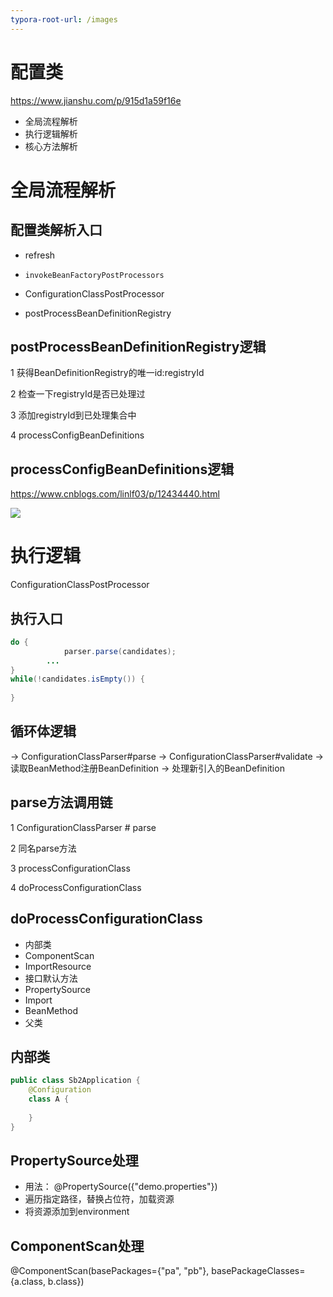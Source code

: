 ```yaml
---
typora-root-url: /images
---
```




# 配置类

https://www.jianshu.com/p/915d1a59f16e



* 全局流程解析
* 执行逻辑解析
* 核心方法解析 

# 全局流程解析



## 配置类解析入口

* refresh

* ```
  invokeBeanFactoryPostProcessors
  ```

* ConfigurationClassPostProcessor

* postProcessBeanDefinitionRegistry

## postProcessBeanDefinitionRegistry逻辑

1 获得BeanDefinitionRegistry的唯一id:registryId

2 检查一下registryId是否已处理过

3 添加registryId到已处理集合中

4 processConfigBeanDefinitions



## processConfigBeanDefinitions逻辑

https://www.cnblogs.com/linlf03/p/12434440.html



![](/58.png)







# 执行逻辑

ConfigurationClassPostProcessor

## 执行入口

```JAVA
do {
			parser.parse(candidates);
    	...
}  
while(!candidates.isEmpty()) {
    
}
```

## 循环体逻辑

->  ConfigurationClassParser#parse
 ->  ConfigurationClassParser#validate
 ->  读取BeanMethod注册BeanDefinition
 ->  处理新引入的BeanDefinition



## parse方法调用链

1 ConfigurationClassParser # parse

2 同名parse方法

3 processConfigurationClass

4 doProcessConfigurationClass



## doProcessConfigurationClass

* 内部类
* ComponentScan
* ImportResource
* 接口默认方法
* PropertySource
* Import
* BeanMethod
* 父类





## 内部类

```java
public class Sb2Application {
    @Configuration
    class A {
        
    }
}
```

## PropertySource处理

* 用法： @PropertySource({"demo.properties"})
* 遍历指定路径，替换占位符，加载资源
* 将资源添加到environment



## ComponentScan处理

@ComponentScan(basePackages={"pa", "pb"}, basePackageClasses={a.class, b.class})





